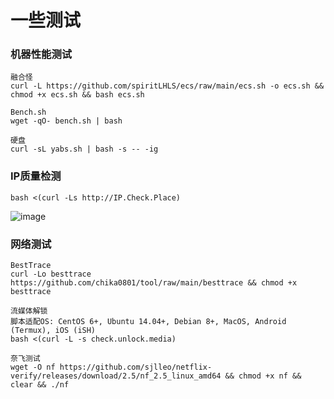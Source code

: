 # 一些测试

### 机器性能测试
```
融合怪
curl -L https://github.com/spiritLHLS/ecs/raw/main/ecs.sh -o ecs.sh && chmod +x ecs.sh && bash ecs.sh
```
```
Bench.sh
wget -qO- bench.sh | bash
```
```
硬盘
curl -sL yabs.sh | bash -s -- -ig
```
### IP质量检测
```
bash <(curl -Ls http://IP.Check.Place)
```
![image](https://github.com/user-attachments/assets/85f801c0-ca06-40e4-aeb5-47a97ff4c216)

### 网络测试
```
BestTrace
curl -Lo besttrace https://github.com/chika0801/tool/raw/main/besttrace && chmod +x besttrace
```
```
流媒体解锁
脚本适配OS: CentOS 6+, Ubuntu 14.04+, Debian 8+, MacOS, Android (Termux), iOS (iSH)
bash <(curl -L -s check.unlock.media)
```
```
奈飞测试
wget -O nf https://github.com/sjlleo/netflix-verify/releases/download/2.5/nf_2.5_linux_amd64 && chmod +x nf && clear && ./nf
```
